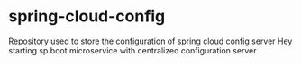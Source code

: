 # spring-cloud-config
Repository used to store the configuration of spring cloud config server
Hey starting sp boot microservice with centralized configuration server
